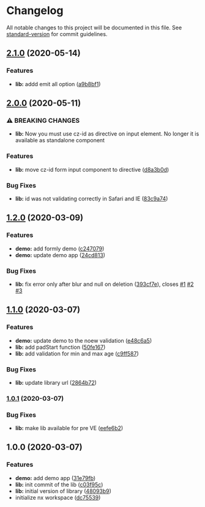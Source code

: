 # Changelog

All notable changes to this project will be documented in this file. See [standard-version](https://github.com/conventional-changelog/standard-version) for commit guidelines.

## [2.1.0](https://github.com/stumpam/ngx-cz-id/compare/v2.0.0...v2.1.0) (2020-05-14)


### Features

* **lib:** addd emit all option ([a9b8bf1](https://github.com/stumpam/ngx-cz-id/commit/a9b8bf144e8a4c222e3e0a6b7126982a267d7628))

## [2.0.0](https://github.com/stumpam/ngx-cz-id/compare/v1.2.0...v2.0.0) (2020-05-11)


### ⚠ BREAKING CHANGES

* **lib:** Now you must use cz-id as directive on input element. No longer it is available as standalone component

### Features

* **lib:** move cz-id form input component to directive ([d8a3b0d](https://github.com/stumpam/ngx-cz-id/commit/d8a3b0db4142845d59caad253e657d9a777d735e))


### Bug Fixes

* **lib:** id was not validating correctly in Safari and IE ([83c9a74](https://github.com/stumpam/ngx-cz-id/commit/83c9a740d19ef60b1f1db867d7862bc085845f4e))

## [1.2.0](https://github.com/stumpam/ngx-cz-id/compare/v1.1.0...v1.2.0) (2020-03-09)


### Features

* **demo:** add formly demo ([c247079](https://github.com/stumpam/ngx-cz-id/commit/c247079d7b4aa1078ed11af04ab26f296636155a))
* **demo:** update demo app ([24cd813](https://github.com/stumpam/ngx-cz-id/commit/24cd813871895b0e9790d54408e18e4f59689924))


### Bug Fixes

* **lib:** fix error only after blur and null on deletion ([393cf7e](https://github.com/stumpam/ngx-cz-id/commit/393cf7e40c38a8e4748211a8e77f42a3f9f4f882)), closes [#1](https://github.com/stumpam/ngx-cz-id/issues/1) [#2](https://github.com/stumpam/ngx-cz-id/issues/2) [#3](https://github.com/stumpam/ngx-cz-id/issues/3)

## [1.1.0](https://github.com/stumpam/ngx-cz-id/compare/v1.0.1...v1.1.0) (2020-03-07)


### Features

* **demo:** update demo to the noew validation ([e48c6a5](https://github.com/stumpam/ngx-cz-id/commit/e48c6a5b992656cee038799024054fd3a594ad92))
* **lib:** add padStart function ([50fe167](https://github.com/stumpam/ngx-cz-id/commit/50fe167b200209e5b11eac65d82524887ecc2cc9))
* **lib:** add validation for min and max age ([c9ff587](https://github.com/stumpam/ngx-cz-id/commit/c9ff587f9bedb12319481d74a763cc6be84fabe0))


### Bug Fixes

* **lib:** update library url ([2864b72](https://github.com/stumpam/ngx-cz-id/commit/2864b727a80af09be72d1efdbf9c997353de3cdc))

### [1.0.1](https://github.com/stumpam/ngx-cz-id/compare/v1.0.0...v1.0.1) (2020-03-07)


### Bug Fixes

* **lib:** make lib available for pre VE ([eefe6b2](https://github.com/stumpam/ngx-cz-id/commit/eefe6b26801e9fb40881de1a892d04be040bcb54))

## 1.0.0 (2020-03-07)


### Features

* **demo:** add demo app ([31e79fb](https://github.com/stumpam/ngx-cz-id/commit/31e79fb0c8ba21dabd453b2e812b3f47586d261b))
* **lib:** init commit of the lib ([c03f95c](https://github.com/stumpam/ngx-cz-id/commit/c03f95ce8648890687adc008b8f5b7782bf95062))
* **lib:** initial version of library ([48093b9](https://github.com/stumpam/ngx-cz-id/commit/48093b9aedfb58e1a9bfb5924b9c705021ace2fe))
* initialize nx workspace ([dc75539](https://github.com/stumpam/ngx-cz-id/commit/dc7553944bea2a855cbc2a06f17d28bf8e6f34e4))
